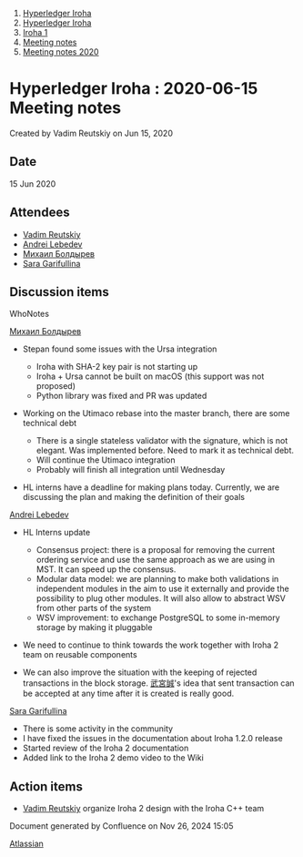 1. [Hyperledger Iroha](index.html)
2. [Hyperledger Iroha](Hyperledger-Iroha_20873224.html)
3. [Iroha 1](Iroha-1_21015959.html)
4. [Meeting notes](Meeting-notes_21016018.html)
5. [Meeting notes 2020](Meeting-notes-2020_21016022.html)

# Hyperledger Iroha : 2020-06-15 Meeting notes

Created by Vadim Reutskiy on Jun 15, 2020

## Date

15 Jun 2020

## Attendees

- [Vadim Reutskiy](https://lf-hyperledger.atlassian.net/wiki/people/5b8d04b72786fb2bf79a7405?ref=confluence)
- [Andrei Lebedev](https://lf-hyperledger.atlassian.net/wiki/people/557058:c02f1b3d-42e6-4519-ba84-2d0476dccbc9?ref=confluence)
- [Михаил Болдырев](https://lf-hyperledger.atlassian.net/wiki/people/557058:584193b8-9303-4b5a-8cb3-8153294c8cc2?ref=confluence)
- [Sara Garifullina](https://lf-hyperledger.atlassian.net/wiki/people/5b6c115b2c9bd83c03707f95?ref=confluence)

## Discussion items

WhoNotes

[Михаил Болдырев](https://lf-hyperledger.atlassian.net/wiki/people/557058:584193b8-9303-4b5a-8cb3-8153294c8cc2?ref=confluence)

- Stepan found some issues with the Ursa integration
  
  - Iroha with SHA-2 key pair is not starting up
  - Iroha + Ursa cannot be built on macOS (this support was not proposed)
  - Python library was fixed and PR was updated
- Working on the Utimaco rebase into the master branch, there are some technical debt
  
  - There is a single stateless validator with the signature, which is not elegant. Was implemented before. Need to mark it as technical debt.
  - Will continue the Utimaco integration
  - Probably will finish all integration until Wednesday
- HL interns have a deadline for making plans today. Currently, we are discussing the plan and making the definition of their goals

[Andrei Lebedev](https://lf-hyperledger.atlassian.net/wiki/people/557058:c02f1b3d-42e6-4519-ba84-2d0476dccbc9?ref=confluence)

- HL Interns update
  
  - Consensus project: there is a proposal for removing the current ordering service and use the same approach as we are using in MST. It can speed up the consensus.
  - Modular data model: we are planning to make both validations in independent modules in the aim to use it externally and provide the possibility to plug other modules. It will also allow to abstract WSV from other parts of the system
  - WSV improvement: to exchange PostgreSQL to some in-memory storage by making it pluggable
- We need to continue to think towards the work together with Iroha 2 team on reusable components
- We can also improve the situation with the keeping of rejected transactions in the block storage. [武宮誠](https://lf-hyperledger.atlassian.net/wiki/people/557058:12c320e6-5d17-404f-b20e-bfa5721ae960?ref=confluence)'s idea that sent transaction can be accepted at any time after it is created is really good.

[Sara Garifullina](https://lf-hyperledger.atlassian.net/wiki/people/5b6c115b2c9bd83c03707f95?ref=confluence)

- There is some activity in the community
- I have fixed the issues in the documentation about Iroha 1.2.0 release
- Started review of the Iroha 2 documentation
- Added link to the Iroha 2 demo video to the Wiki

## Action items

- [Vadim Reutskiy](https://lf-hyperledger.atlassian.net/wiki/people/5b8d04b72786fb2bf79a7405?ref=confluence) organize Iroha 2 design with the Iroha C++ team

Document generated by Confluence on Nov 26, 2024 15:05

[Atlassian](http://www.atlassian.com/)
